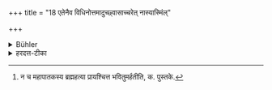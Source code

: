 +++
title = "18 एतेनैव विधिनोत्तमादुच्छ्वासाच्चरेत् नास्यास्मिंल्"

+++

<details><summary>Bühler</summary>

18. He (the violator of a Guru's bed) shall perform to his last breath (the penance) prescribed by that rule (Sūtra 11). He cannot be purified in this world. But (after death) his sin is taken away.
</details>

<details><summary>हरदत्त-टीका</summary>

## सूत्रम्
एतेनैव विधिनोत्तमादुज्छासाचरेनाऽस्याऽस्मिल्लोके प्रत्यापत्तिर्विद्यते कल्पषं तु निहण्यते ॥ १८ ॥  
### प्रस्तावः
किं तर्हि तस्य प्रायश्चित्तमिति [^१] आह—  
## टिप्पनी
'अधोनाभ्युपरिजान्वि'(२८.११.)त्यादि यदनन्तरोक्तमेतेनैव विधिना । शिष्टं गतम् ॥ १८॥  

[^१]:

    न च महापातकस्य ब्रह्महत्या प्रायश्चित्त भवितुमर्हतीति, क. पुस्तके.
</details>
